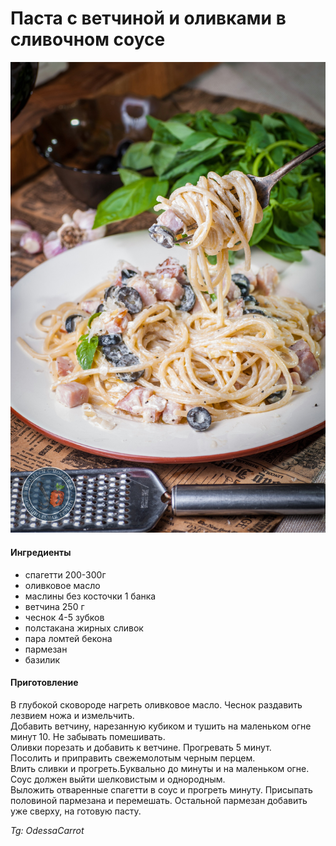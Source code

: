 ﻿---
image: ../../pics/pasta-ham-olives.jpg
---
# Паста с ветчиной и оливками в сливочном соусе

![Паста с ветчиной и оливками в сливочном соусе](../../pics/pasta-ham-olives.jpg)

#### Ингредиенты

* спагетти 200-300г
* оливковое масло
* маслины без косточки 1 банка
* ветчина 250 г
* чеснок 4-5 зубков
* полстакана жирных сливок
* пара ломтей бекона
* пармезан
* базилик

#### Приготовление

В глубокой сковороде нагреть оливковое масло. Чеснок раздавить лезвием ножа и измельчить.  
Добавить ветчину, нарезанную кубиком и тушить на маленьком огне минут 10. Не забывать помешивать.  
Оливки порезать и добавить к ветчине. Прогревать 5 минут.  
Посолить и приправить свежемолотым черным перцем.  
Влить сливки и прогреть.Буквально до минуты и на маленьком огне. Соус должен выйти шелковистым и однородным.  
Выложить отваренные спагетти в соус и прогреть минуту. Присыпать половиной пармезана и перемешать. Остальной пармезан добавить уже сверху, на готовую пасту.

*Tg: OdessaCarrot*
